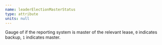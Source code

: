 ```yaml
---
name: leaderElectionMasterStatus
type: attribute
units: null
---
```


Gauge of if the reporting system is master of the relevant lease, `0` indicates backup, `1` indicates master.